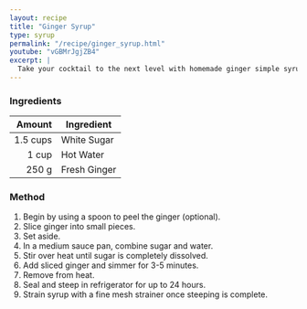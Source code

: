```yaml
---
layout: recipe
title: "Ginger Syrup"
type: syrup
permalink: "/recipe/ginger_syrup.html"
youtube: "vGBMrJgjZB4"
excerpt: |
  Take your cocktail to the next level with homemade ginger simple syrup. All it takes is ginger and sugar.
---
```


### Ingredients

|   Amount | Ingredient   |
| -------: | ------------ |
| 1.5 cups | White Sugar  |
|    1 cup | Hot Water    |
|    250 g | Fresh Ginger |

### Method

1. Begin by using a spoon to peel the ginger (optional).
2. Slice ginger into small pieces.
3. Set aside.
4. In a medium sauce pan, combine sugar and water.
5. Stir over heat until sugar is completely dissolved.
6. Add sliced ginger and simmer for 3-5 minutes.
7. Remove from heat.
8. Seal and steep in refrigerator for up to 24 hours.
9. Strain syrup with a fine mesh strainer once steeping is complete.
